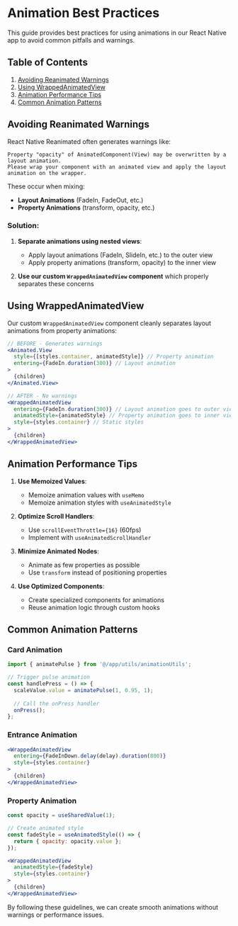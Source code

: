 # Animation Best Practices

This guide provides best practices for using animations in our React Native app to avoid common pitfalls and warnings.

## Table of Contents
1. [Avoiding Reanimated Warnings](#avoiding-reanimated-warnings)
2. [Using WrappedAnimatedView](#using-wrappedanimatedview)
3. [Animation Performance Tips](#animation-performance-tips)
4. [Common Animation Patterns](#common-animation-patterns)

## Avoiding Reanimated Warnings

React Native Reanimated often generates warnings like:
```
Property "opacity" of AnimatedComponent(View) may be overwritten by a layout animation. 
Please wrap your component with an animated view and apply the layout animation on the wrapper.
```

These occur when mixing:
- **Layout Animations** (FadeIn, FadeOut, etc.)
- **Property Animations** (transform, opacity, etc.)

### Solution:

1. **Separate animations using nested views**:
   - Apply layout animations (FadeIn, SlideIn, etc.) to the outer view
   - Apply property animations (transform, opacity) to the inner view

2. **Use our custom `WrappedAnimatedView` component** which properly separates these concerns

## Using WrappedAnimatedView

Our custom `WrappedAnimatedView` component cleanly separates layout animations from property animations:

```jsx
// BEFORE - Generates warnings
<Animated.View 
  style={[styles.container, animatedStyle]} // Property animation
  entering={FadeIn.duration(300)} // Layout animation
>
  {children}
</Animated.View>

// AFTER - No warnings
<WrappedAnimatedView
  entering={FadeIn.duration(300)} // Layout animation goes to outer view
  animatedStyle={animatedStyle} // Property animation goes to inner view
  style={styles.container} // Static styles
>
  {children}
</WrappedAnimatedView>
```

## Animation Performance Tips

1. **Use Memoized Values**:
   - Memoize animation values with `useMemo`
   - Memoize animation styles with `useAnimatedStyle`

2. **Optimize Scroll Handlers**:
   - Use `scrollEventThrottle={16}` (60fps) 
   - Implement with `useAnimatedScrollHandler`

3. **Minimize Animated Nodes**:
   - Animate as few properties as possible
   - Use `transform` instead of positioning properties

4. **Use Optimized Components**:
   - Create specialized components for animations
   - Reuse animation logic through custom hooks

## Common Animation Patterns

### Card Animation
```jsx
import { animatePulse } from '@/app/utils/animationUtils';

// Trigger pulse animation
const handlePress = () => {
  scaleValue.value = animatePulse(1, 0.95, 1);
  
  // Call the onPress handler
  onPress();
};
```

### Entrance Animation
```jsx
<WrappedAnimatedView
  entering={FadeInDown.delay(delay).duration(800)}
  style={styles.container}
>
  {children}
</WrappedAnimatedView>
```

### Property Animation
```jsx
const opacity = useSharedValue(1);

// Create animated style
const fadeStyle = useAnimatedStyle(() => {
  return { opacity: opacity.value };
});

<WrappedAnimatedView
  animatedStyle={fadeStyle}
  style={styles.container}
>
  {children}
</WrappedAnimatedView>
```

By following these guidelines, we can create smooth animations without warnings or performance issues. 